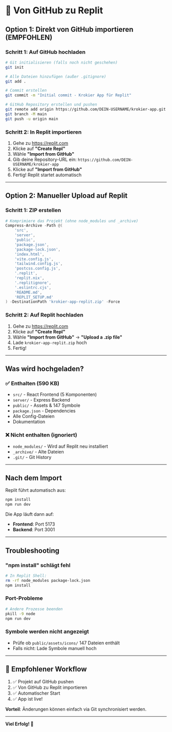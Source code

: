 # 🚀 Von GitHub zu Replit

## Option 1: Direkt von GitHub importieren (EMPFOHLEN)

### Schritt 1: Auf GitHub hochladen
```bash
# Git initialisieren (falls noch nicht geschehen)
git init

# Alle Dateien hinzufügen (außer .gitignore)
git add .

# Commit erstellen
git commit -m "Initial commit - Krokier App für Replit"

# GitHub Repository erstellen und pushen
git remote add origin https://github.com/DEIN-USERNAME/krokier-app.git
git branch -M main
git push -u origin main
```

### Schritt 2: In Replit importieren
1. Gehe zu https://replit.com
2. Klicke auf **"Create Repl"**
3. Wähle **"Import from GitHub"**
4. Gib deine Repository-URL ein: `https://github.com/DEIN-USERNAME/krokier-app`
5. Klicke auf **"Import from GitHub"**
6. Fertig! Replit startet automatisch

---

## Option 2: Manueller Upload auf Replit

### Schritt 1: ZIP erstellen
```powershell
# Komprimiere das Projekt (ohne node_modules und _archive)
Compress-Archive -Path @(
    'src',
    'server',
    'public',
    'package.json',
    'package-lock.json',
    'index.html',
    'vite.config.js',
    'tailwind.config.js',
    'postcss.config.js',
    '.replit',
    'replit.nix',
    '.replitignore',
    '.eslintrc.cjs',
    'README.md',
    'REPLIT_SETUP.md'
) -DestinationPath 'krokier-app-replit.zip' -Force
```

### Schritt 2: Auf Replit hochladen
1. Gehe zu https://replit.com
2. Klicke auf **"Create Repl"**
3. Wähle **"Import from GitHub"** → **"Upload a .zip file"**
4. Lade `krokier-app-replit.zip` hoch
5. Fertig!

---

## Was wird hochgeladen?

### ✅ Enthalten (590 KB)
- `src/` - React Frontend (5 Komponenten)
- `server/` - Express Backend
- `public/` - Assets & 147 Symbole
- `package.json` - Dependencies
- Alle Config-Dateien
- Dokumentation

### ❌ Nicht enthalten (ignoriert)
- `node_modules/` - Wird auf Replit neu installiert
- `_archive/` - Alte Dateien
- `.git/` - Git History

---

## Nach dem Import

Replit führt automatisch aus:
```bash
npm install
npm run dev
```

Die App läuft dann auf:
- **Frontend**: Port 5173
- **Backend**: Port 3001

---

## Troubleshooting

### "npm install" schlägt fehl
```bash
# In Replit Shell:
rm -rf node_modules package-lock.json
npm install
```

### Port-Probleme
```bash
# Andere Prozesse beenden
pkill -9 node
npm run dev
```

### Symbole werden nicht angezeigt
- Prüfe ob `public/assets/icons/` 147 Dateien enthält
- Falls nicht: Lade Symbole manuell hoch

---

## 🎯 Empfohlener Workflow

1. ✅ Projekt auf GitHub pushen
2. ✅ Von GitHub zu Replit importieren
3. ✅ Automatischer Start
4. ✅ App ist live!

**Vorteil**: Änderungen können einfach via Git synchronisiert werden.

---

**Viel Erfolg! 🚀**
